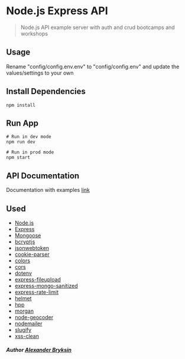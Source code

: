 # Node.js Express API

> Node.js API example server with auth and crud bootcamps and workshops

## Usage

Rename "config/config.env.env" to "config/config.env" and update the values/settings to your own

## Install Dependencies

```
npm install
```

## Run App

```
# Run in dev mode
npm run dev

# Run in prod mode
npm start
```


## API Documentation

Documentation with examples [link](https://documenter.getpostman.com/view/4199988/SVzw6M5w?version=latest)

## Used
* [Node.js](https://nodejs.org/)
* [Express](https://expressjs.com/)
* [Mongoose](https://mongoosejs.com/)
* [bcryptjs](https://github.com/dcodeIO/bcrypt.js) 
* [jsonwebtoken](https://www.npmjs.com/package/jsonwebtoken)
* [cookie-parser](https://www.npmjs.com/package/cookie-parser)
* [colors](https://www.npmjs.com/package/colors)
* [cors](https://www.npmjs.com/package/cors)
* [dotenv](https://www.npmjs.com/package/dotenv)
* [express-fileupload](https://www.npmjs.com/package/express-fileupload)
* [express-mongo-sanitized](https://www.npmjs.com/package/express-mongo-sanitize)
* [express-rate-limit](https://www.npmjs.com/package/express-rate-limit)
* [helmet](https://www.npmjs.com/package/helmet)
* [hpp](https://www.npmjs.com/package/hpp)
* [morgan](https://www.npmjs.com/package/morgan)
* [node-geocoder](https://www.npmjs.com/package/node-geocoder)
* [nodemailer](https://www.npmjs.com/package/nodemailer)
* [slugify](https://www.npmjs.com/package/slugify)
* [xss-clean](https://www.npmjs.com/package/xss-clean)


##### Author [Alexander Bryksin](https://github.com/AleksK1NG)